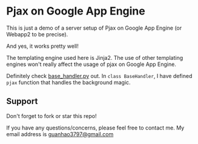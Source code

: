Pjax on Google App Engine
=========================
This is just a demo of a server setup of Pjax on Google App Engine (or Webapp2 to be precise).

And yes, it works pretty well!

The templating engine used here is Jinja2. The use of other templating engines won't really affect the usage of pjax on Google App Engine.

Definitely check [base_handler.py](https://github.com/maverick97/gae-pjax/blob/master/src/base_handler.py) out. In `class BaseHandler`, I have defined `pjax` function that handles the background magic.

Support <a name='support'></a>
------------------------------
Don't forget to fork or star this repo!

If you have any questions/concerns, please feel free to contact me.
My email address is guanhao3797@gmail.com
